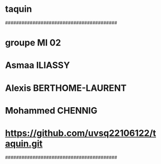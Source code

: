 # taquin

#########################################
# groupe MI 02
# Asmaa ILIASSY
# Alexis BERTHOME-LAURENT
# Mohammed CHENNIG
# https://github.com/uvsq22106122/taquin.git
#########################################